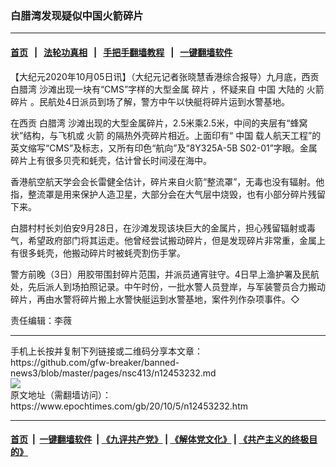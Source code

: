### 白腊湾发现疑似中国火箭碎片
------------------------

#### [首页](https://github.com/gfw-breaker/banned-news3/blob/master/README.md) &nbsp;&nbsp;|&nbsp;&nbsp; [法轮功真相](https://github.com/begood0513/basic/blob/master/README.md)  &nbsp;&nbsp;|&nbsp;&nbsp; [手把手翻墙教程](https://github.com/gfw-breaker/guides/wiki)  &nbsp;&nbsp;|&nbsp;&nbsp; [一键翻墙软件](https://github.com/gfw-breaker/nogfw/blob/master/README.md)  



<div><p>
 【大纪元2020年10月05日讯】（大纪元记者张晓慧香港综合报导）九月底，西贡
 <ok href="https://www.epochtimes.com/gb/tag/%E7%99%BD%E8%85%8A%E6%B9%BE.html">
  白腊湾
 </ok>
 沙滩出现一块有“CMS”字样的大型金属
 <ok href="https://www.epochtimes.com/gb/tag/%E7%A2%8E%E7%89%87.html">
  碎片
 </ok>
 ，怀疑来自
 <ok href="https://www.epochtimes.com/gb/tag/%E4%B8%AD%E5%9B%BD.html">
  中国
 </ok>
 大陆的
 <ok href="https://www.epochtimes.com/gb/tag/%E7%81%AB%E7%AE%AD.html">
  火箭
 </ok>
 <ok href="https://www.epochtimes.com/gb/tag/%E7%A2%8E%E7%89%87.html">
  碎片
 </ok>
 。民航处4日派员到场了解，警方中午以快艇将碎片运到水警基地。
</p>
<p>
 在西贡
 <ok href="https://www.epochtimes.com/gb/tag/%E7%99%BD%E8%85%8A%E6%B9%BE.html">
  白腊湾
 </ok>
 沙滩出现的大型金属碎片，2.5米乘2.5米，中间的夹层有“蜂窝状”结构，与飞机或
 <ok href="https://www.epochtimes.com/gb/tag/%E7%81%AB%E7%AE%AD.html">
  火箭
 </ok>
 的隔热外壳碎片相近。上面印有“
 <ok href="https://www.epochtimes.com/gb/tag/%E4%B8%AD%E5%9B%BD.html">
  中国
 </ok>
 载人航天工程”的英文缩写“CMS”及标志，又所有印色“航向”及“8Y325A-5B S02-01”字眼。金属碎片上有很多贝壳和蚝壳，估计曾长时间浸在海中。
</p>
<p>
 香港航空航天学会会长雷健全估计，碎片来自火箭“整流罩”，无毒也没有辐射。他指，整流罩是用来保护人造卫星，大部分会在大气层中烧毁，也有小部分碎片残留下来。
</p>
<p>
 白腊村村长刘伯安9月28日，在沙滩发现该块巨大的金属片，担心残留辐射或毒气，希望政府部门将其运走。他曾经尝试搬动碎片，但是发现碎片非常重，金属上有很多蚝壳，他搬动碎片时被蚝壳割伤手掌。
</p>
<p>
 警方前晚（3日）用胶带围封碎片范围，并派员通宵驻守。4日早上渔护署及民航处，先后派人到场拍照记录。中午时份，一批水警人员登岸，与军装警员合力搬动碎片，再由水警将碎片搬上水警快艇运到水警基地，案件列作杂项事件。◇
</p>
<p>
 责任编辑：李薇
</p>
</div>
<hr/>
手机上长按并复制下列链接或二维码分享本文章：<br/>
https://github.com/gfw-breaker/banned-news3/blob/master/pages/nsc413/n12453232.md <br/>
<a href='https://github.com/gfw-breaker/banned-news3/blob/master/pages/nsc413/n12453232.md'><img src='https://github.com/gfw-breaker/banned-news3/blob/master/pages/nsc413/n12453232.md.png'/></a> <br/>
原文地址（需翻墙访问）：https://www.epochtimes.com/gb/20/10/5/n12453232.htm


------------------------
#### [首页](https://github.com/gfw-breaker/banned-news3/blob/master/README.md) &nbsp;|&nbsp; [一键翻墙软件](https://github.com/gfw-breaker/nogfw/blob/master/README.md) &nbsp;| [《九评共产党》](https://github.com/gfw-breaker/9ping.md/blob/master/README.md#九评之一评共产党是什么) | [《解体党文化》](https://github.com/gfw-breaker/jtdwh.md/blob/master/README.md) | [《共产主义的终极目的》](https://github.com/gfw-breaker/gczydzjmd.md/blob/master/README.md)


<img src='http://gfw-breaker.win/banned-news3/pages/nsc413/n12453232.md' width='0px' height='0px'/>